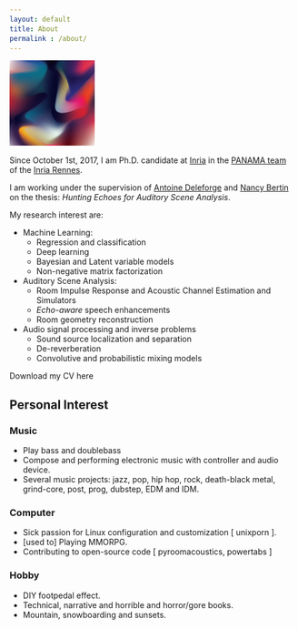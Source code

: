```yaml
---
layout: default
title: About
permalink : /about/
---
```


<img src="/images/echoes.jpg" class="right" width=150px/>

Since October 1st, 2017, I am Ph.D. candidate at [Inria](http://www.inria.fr) in the [PANAMA team](https://team.inria.fr/panama/) of the [Inria Rennes](https://www.inria.fr/centre/rennes).

I am working under the supervision of [Antoine Deleforge](https://members.loria.fr/ADeleforge/) and [Nancy Bertin](https://team.inria.fr/panama/author/nbertin/) on the thesis: *Hunting Echoes for Auditory Scene Analysis*.

My research interest are:
- Machine Learning:
  - Regression and classification
  - Deep learning
  - Bayesian and Latent variable models
  - Non-negative matrix factorization
- Auditory Scene Analysis:
  - Room Impulse Response and Acoustic Channel Estimation and Simulators
  - *Echo-aware* speech enhancements
  - Room geometry reconstruction
- Audio signal processing and inverse problems
  - Sound source localization and separation
  - De-reverberation
  - Convolutive and probabilistic mixing models

Download my CV here

## Personal Interest
### Music
- Play bass and doublebass
- Compose and performing electronic music with controller and audio device.
- Several music projects:  jazz, pop, hip hop, rock, death-black metal, grind-core, post, prog, dubstep, EDM and IDM.

### Computer
- Sick passion for Linux configuration and customization [ unixporn ].
- [used to] Playing MMORPG.
- Contributing to open-source code \[ pyroomacoustics, powertabs \]

### Hobby
- DIY footpedal effect.
- Technical, narrative and horrible and horror/gore books.
- Mountain, snowboarding and sunsets.